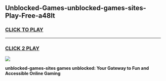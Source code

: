 
## Unblocked-Games-unblocked-games-sites-Play-Free-a48lt
<h3>
<a href="https://premium76.site?title=unblocked-games-sites&ref=21A">CLICK TO PLAY</a></h3>
<hr>

<h3>
<a href="https://premium76.site?title=unblocked-games-sites&ref=21A">CLICK 2 PLAY</a>
  
</h3>

<a href="https://premium76.site?title=unblocked-games-sites&ref=21A"><img src="https://clearcache.store/games.png"></a>


**unblocked-games-sites games unblocked: Your Gateway to Fun and Accessible Online Gaming**
